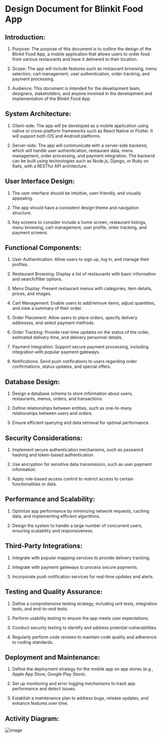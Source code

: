 # **Design Document for Blinkit Food App**

## **Introduction:**

1. Purpose: The purpose of this document is to outline the design of the Blinkit Food App, a mobile application that allows users to order food from various restaurants and have it delivered to their location.

2. Scope: The app will include features such as restaurant browsing, menu selection, cart management, user authentication, order tracking, and payment processing.

3. Audience: This document is intended for the development team, designers, stakeholders, and anyone involved in the development and implementation of the Blinkit Food App.

## **System Architecture:**

1. Client-side: The app will be developed as a mobile application using native or cross-platform frameworks such as React Native or Flutter. It will support both iOS and Android platforms.

2. Server-side: The app will communicate with a server-side backend, which will handle user authentication, restaurant data, menu management, order processing, and payment integration. The backend can be built using technologies such as Node.js, Django, or Ruby on Rails, with a RESTful API architecture.

## **User Interface Design:**

1. The user interface should be intuitive, user-friendly, and visually appealing.

2. The app should have a consistent design theme and navigation structure.

3. Key screens to consider include a home screen, restaurant listings, menu browsing, cart management, user profile, order tracking, and payment screens.

## **Functional Components:**

1. User Authentication: Allow users to sign up, log in, and manage their profiles.

2. Restaurant Browsing: Display a list of restaurants with basic information and search/filter options.

3. Menu Display: Present restaurant menus with categories, item details, prices, and images.

4. Cart Management: Enable users to add/remove items, adjust quantities, and view a summary of their order.

5. Order Placement: Allow users to place orders, specify delivery addresses, and select payment methods.

6. Order Tracking: Provide real-time updates on the status of the order, estimated delivery time, and delivery personnel details.

7. Payment Integration: Support secure payment processing, including integration with popular payment gateways.

8. Notifications: Send push notifications to users regarding order confirmations, status updates, and special offers.

## **Database Design:**

1. Design a database schema to store information about users, restaurants, menus, orders, and transactions.

2. Define relationships between entities, such as one-to-many relationships between users and orders.

3. Ensure efficient querying and data retrieval for optimal performance.

## **Security Considerations:**

1. Implement secure authentication mechanisms, such as password hashing and token-based authentication.

2. Use encryption for sensitive data transmission, such as user payment information.

3. Apply role-based access control to restrict access to certain functionalities or data.

## **Performance and Scalability:**

1. Optimize app performance by minimizing network requests, caching data, and implementing efficient algorithms.

2. Design the system to handle a large number of concurrent users, ensuring scalability and responsiveness.

## **Third-Party Integrations:**

1. Integrate with popular mapping services to provide delivery tracking.

2. Integrate with payment gateways to process secure payments.

3. Incorporate push notification services for real-time updates and alerts.

## **Testing and Quality Assurance:**

1. Define a comprehensive testing strategy, including unit tests, integration tests, and end-to-end tests.

2. Perform usability testing to ensure the app meets user expectations.

3. Conduct security testing to identify and address potential vulnerabilities.

4. Regularly perform code reviews to maintain code quality and adherence to coding standards.

## **Deployment and Maintenance:**

1. Define the deployment strategy for the mobile app on app stores (e.g., Apple App Store, Google Play Store).

2. Set up monitoring and error logging mechanisms to track app performance and detect issues.

3. Establish a maintenance plan to address bugs, release updates, and enhance features over time.

## **Activity Diagram:**
![image](https://github.com/SWENGG4Y2023/SWENGG4Y2023Team05/assets/75153899/a3324fc8-418b-4948-92e9-323b526377f6)
